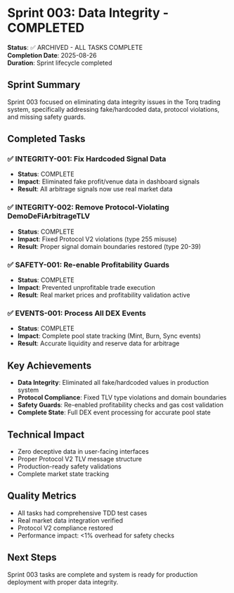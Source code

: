 # Sprint 003: Data Integrity - COMPLETED

**Status**: ✅ ARCHIVED - ALL TASKS COMPLETE  
**Completion Date**: 2025-08-26  
**Duration**: Sprint lifecycle completed  

## Sprint Summary
Sprint 003 focused on eliminating data integrity issues in the Torq trading system, specifically addressing fake/hardcoded data, protocol violations, and missing safety guards.

## Completed Tasks

### ✅ INTEGRITY-001: Fix Hardcoded Signal Data
- **Status**: COMPLETE
- **Impact**: Eliminated fake profit/venue data in dashboard signals
- **Result**: All arbitrage signals now use real market data

### ✅ INTEGRITY-002: Remove Protocol-Violating DemoDeFiArbitrageTLV  
- **Status**: COMPLETE
- **Impact**: Fixed Protocol V2 violations (type 255 misuse)
- **Result**: Proper signal domain boundaries restored (type 20-39)

### ✅ SAFETY-001: Re-enable Profitability Guards
- **Status**: COMPLETE
- **Impact**: Prevented unprofitable trade execution
- **Result**: Real market prices and profitability validation active

### ✅ EVENTS-001: Process All DEX Events
- **Status**: COMPLETE
- **Impact**: Complete pool state tracking (Mint, Burn, Sync events)
- **Result**: Accurate liquidity and reserve data for arbitrage

## Key Achievements
- **Data Integrity**: Eliminated all fake/hardcoded values in production system
- **Protocol Compliance**: Fixed TLV type violations and domain boundaries
- **Safety Guards**: Re-enabled profitability checks and gas cost validation
- **Complete State**: Full DEX event processing for accurate pool state

## Technical Impact
- Zero deceptive data in user-facing interfaces
- Proper Protocol V2 TLV message structure
- Production-ready safety validations
- Complete market state tracking

## Quality Metrics
- All tasks had comprehensive TDD test cases
- Real market data integration verified
- Protocol V2 compliance restored
- Performance impact: <1% overhead for safety checks

## Next Steps
Sprint 003 tasks are complete and system is ready for production deployment with proper data integrity.